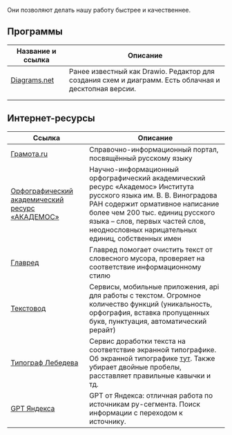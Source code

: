 Они позволяют делать нашу работу быстрее и качественнее.

## Программы
|Название и ссылка|Описание|
|-|-|
|[Diagrams.net](http://diagrams.net/) |Ранее известный как Drawio. Редактор для создания схем и диаграмм. Есть облачная и десктопная версии. |
|||
|||

## Интернет-ресурсы
| Ссылка	| Описание |
|-|-|
| [Грамота.ru](https://gramota.ru/) | Cправочно-информационный портал, посвящённый русскому языку |
| [Орфографический академический ресурс «АКАДЕМОС»](https://orfo.ruslang.ru) | Научно-информационный орфографический академический ресурс «Академос» Института русского языка им. В. В. Виноградова РАН содержит ормативное написание более чем 200 тыс. единиц русского языка – слов, первых частей слов, неоднословных нарицательных единиц, собственных имен |
| [Главред](https://glvrd.ru/) | Главред помогает очистить текст от словесного мусора, проверяет на соответствие информационному стилю |
| [Текстовод](https://textovod.com/) | Сервисы, мобильные приложения, api для работы с текстом. Огромное количество функций (уникальность, орфография, вставка пропущенных букв, пунктуация, автоматический рерайт) |
| [Типограф Лебедева](https://www.artlebedev.ru/typograf/) | Сервис доработки текста на соответствие экранной типографике. Об экранной типографике [тут](https://www.artlebedev.ru/kovodstvo/sections/62/). Также убирает двойные пробелы, расставляет правильные кавычки и тд. |
| [GPT Яндекса](https://a.ya.ru/) | GPT от Яндекса: отличная работа по источникам ру-сегмента. Поиск информации с переходом к источнику. |
